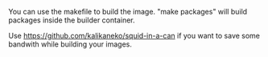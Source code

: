 You can use the makefile to build the image.
"make packages" will build packages inside the builder container.

Use https://github.com/kalikaneko/squid-in-a-can if you want to save some bandwith while building your images.
